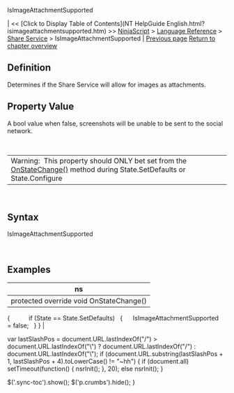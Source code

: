 ﻿










 


IsImageAttachmentSupported







| &lt;&lt; [Click to Display Table of Contents](NT HelpGuide English.html?isimageattachmentsupported.htm) &gt;&gt;
 [NinjaScript](ninjascript.htm) &gt; [Language Reference](language_reference_wip.htm) &gt; [Share Service](share_service.htm) &gt;
IsImageAttachmentSupported | [Previous page](isdefault.htm)
[Return to chapter overview](share_service.htm)










Definition
----------


Determines if the Share Service will allow for images as attachments.



Property Value
--------------


A bool value when false, screenshots will be unable to be sent to the social network.


 




|  |
| --- |
| Warning:  This property should ONLY bet set from the [OnStateChange()](onstatechange.htm) method during State.SetDefaults or State.Configure |



  



Syntax
------


IsImageAttachmentSupported


 



Examples
--------




| ns |
| --- |
| protected override void OnStateChange()
{         
   if (State == State.SetDefaults)
   {
      IsImageAttachmentSupported   = false;
   }
} |






 
 var lastSlashPos = document.URL.lastIndexOf("/") &gt; document.URL.lastIndexOf("\\") ? document.URL.lastIndexOf("/") : document.URL.lastIndexOf("\\");
 if (document.URL.substring(lastSlashPos + 1, lastSlashPos + 4).toLowerCase() != "~hh") {
 if (document.all) setTimeout(function() {
 nsrInit();
 }, 20);
 else nsrInit();
 }
 
 
 $('.sync-toc').show();
 $('p.crumbs').hide();
 }
 
 
 




